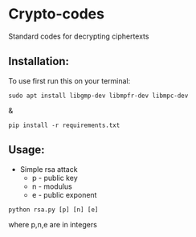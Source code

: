 # Crypto-codes


Standard codes for decrypting ciphertexts

## Installation:

To use first run this on your terminal:
```
sudo apt install libgmp-dev libmpfr-dev libmpc-dev
```
&
```
pip install -r requirements.txt
```
## Usage:

* Simple rsa attack
  * p - public key
  * n - modulus
  * e - public exponent
```
python rsa.py [p] [n] [e]
```
where p,n,e are in integers
